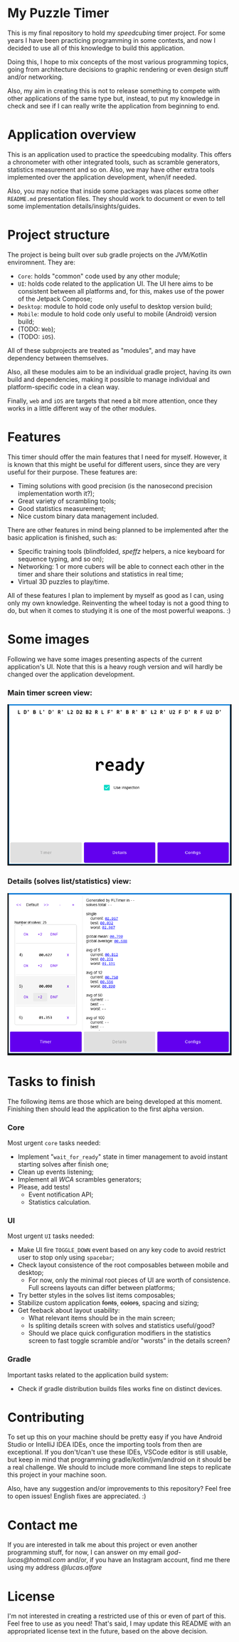 # My Puzzle Timer

This is my final repository to hold my _speedcubing_ timer project. For some years I have been practicing programming in some contexts, and now I decided to use all of this knowledge to build this application.

Doing this, I hope to mix concepts of the most various programming topics, going from architecture decisions to graphic rendering or even design stuff and/or networking.

Also, my aim in creating this is not to release something to compete with other applications of the same type but, instead, to put my knowledge in check and see if I can really write the application from beginning to end.

# Application overview

This is an application used to practice the speedcubing modality. This offers a chronometer with other integrated tools, such as scramble generators, statistics measurement and so on. Also, we may have other extra tools implemented over the application development, when/if needed.

Also, you may notice that inside some packages was places some other `README.md` presentation files. They should work to document or even to tell some implementation details/insights/guides.

# Project structure

The project is being built over sub gradle projects on the JVM/Kotlin enviromnent. They are:

- `Core`: holds "common" code used by any other module;
- `UI`: holds code related to the application UI. The UI here aims to be consistent between all platforms and, for this,
  makes use of the power of the Jetpack Compose;
- `Desktop`: module to hold code only useful to desktop version build;
- `Mobile`: module to hold code only useful to mobile (Android) version build;
- (TODO: `Web`);
- (TODO: `iOS`).

All of these subprojects are treated as "modules", and may have dependency between themselves.

Also, all these modules aim to be an individual gradle project, having its own build and dependencies, making it possible to manage individual and platform-specific code in a clean way.

Finally, `web` and `iOS` are targets that need a bit more attention, once they works in a little different way of the other modules.

# Features

This timer should offer the main features that I need for myself. However, it is known that this might be useful for different users, since they are very useful for their purpose. These features are:

- Timing solutions with good precision (is the nanosecond precision implementation worth it?);
- Great variety of scrambling tools;
- Good statistics measurement;
- Nice custom binary data management included.

There are other features in mind being planned to be implemented after the basic application is finished, such as:

- Specific training tools (blindfolded, _speffz_ helpers, a nice keyboard for
  sequence typing, and so on);
- Networking: 1 or more cubers will be able to connect each other in the timer and share their solutions and statistics
  in real time;
- Virtual 3D puzzles to play/time.

All of these features I plan to implement by myself as good as I can, using only my own knowledge. Reinventing the wheel today is not a good thing to do, but when it comes to studying it is one of the most powerful weapons. :)

# Some images
Following we have some images presenting aspects of the current application's UI. Note that this is a heavy rough version and will hardly be changed over the application development.

### Main timer screen view:
  ![main screen view](img/ss1.png)
### Details (solves list/statistics) view:
  ![stats screen view](img/ss2.png)

# Tasks to finish

The following items are those which are being developed at this moment. Finishing then should lead the application to the first alpha version.

### Core
Most urgent `core` tasks needed:

- Implement "`wait_for_ready`" state in timer management to avoid instant starting solves after finish one;
- Clean up events listening;
- Implement all _WCA_ scrambles generators;
- Please, add tests!
    - Event notification API;
    - Statistics calculation.

### UI
Most urgent `UI` tasks needed:

- Make UI fire `TOGGLE_DOWN` event based on any key code to avoid restrict user to stop only using `spacebar`; 
- Check layout consistence of the root composables between mobile and desktop;
    - For now, only the minimal root pieces of UI are worth of consistence. Full screens layouts can differ between platforms;
- Try better styles in the solves list items composables;
- Stabilize custom application ~~fonts~~, ~~colors~~, spacing and sizing;
- Get feeback about layout usability:
    - What relevant items should be in the main screen;
    - Is spliting details screen with solves and statistics useful/good?
    - Should we place quick configuration modifiers in the statistics screen to fast toggle scramble and/or "worsts" in the details screen?

### Gradle
Important tasks related to the application build system:
- Check if gradle distribution builds files works fine on distinct devices.

# Contributing

To set up this on your machine should be pretty easy if you have Android Studio or IntelliJ IDEA IDEs, once the importing tools from then are exceptional. If you don't/can't use these IDEs, VSCode editor is still usable, but keep in mind that programming gradle/kotlin/jvm/android on it should be a real challenge. We should to include more command line steps to replicate this project in your machine soon.

Also, have any suggestion and/or improvements to this repository? Feel free to open issues!
English fixes are appreciated. :)

# Contact me

If you are interested in talk me about this project or even another programming stuff, for now, I can answer on my email _god-lucas@hotmail.com_ and/or, if you have an Instagram account, find me there using my address _@lucas.alfare_

# License

I'm not interested in creating a restricted use of this or even of part of this. Feel free to use as you need! That's said, I may update this README with an appropriated license text in the future, based on the above decision.
